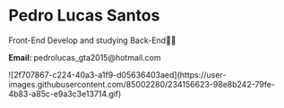 <h1>Pedro Lucas Santos</h1>
<p>Front-End Develop and studying Back-End🧙‍♂️</p>
<p><strong>Email: </strong>pedrolucas_gta2015@hotmail.com</p>
![2f707867-c224-40a3-a1f9-d05636403aed](https://user-images.githubusercontent.com/85002280/234156623-98e8b242-79fe-4b83-a85c-e9a3c3e13714.gif)

